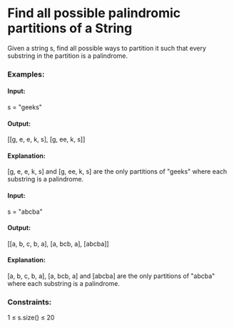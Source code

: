 # Find all possible palindromic partitions of a String
Given a string s, find all possible ways to partition it such that every substring in the partition is a palindrome.

### Examples:
#### Input:
s = "geeks"
#### Output: 
[[g, e, e, k, s], [g, ee, k, s]]
#### Explanation: 
[g, e, e, k, s] and [g, ee, k, s] are the only partitions of "geeks" where each substring is a palindrome.

#### Input: 
s = "abcba"
#### Output:
[[a, b, c, b, a], [a, bcb, a], [abcba]]
#### Explanation:
[a, b, c, b, a], [a, bcb, a] and [abcba] are the only partitions of "abcba" where each substring is a palindrome.

### Constraints:
1 ≤ s.size() ≤ 20

